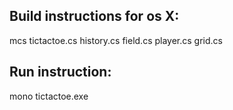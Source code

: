 ## Build instructions for os X:
mcs tictactoe.cs history.cs field.cs player.cs grid.cs

## Run instruction:
mono tictactoe.exe
